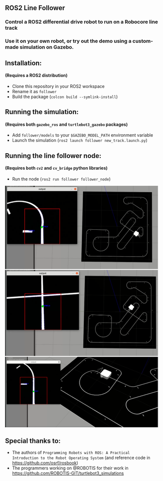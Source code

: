 ## ROS2 Line Follower

### Control a ROS2 differential drive robot to run on a Robocore line track

### Use it on your own robot, or try out the demo using a custom-made simulation on Gazebo.



## Installation:
#### (Requires a ROS2 distribution)

* Clone this repository in your ROS2 workspace
* Rename it as `follower`
* Build the package (`colcon build --symlink-install`)


## Running the simulation:
#### (Requires both `gazebo_ros` and `turtlebot3_gazebo` packages)

* Add `follower/models` to your `$GAZEBO_MODEL_PATH` environment variable
* Launch the simulation (`ros2 launch follower new_track.launch.py`)

## Running the line follower node: 
#### (Requires both `cv2` and `cv_bridge` python libraries)

* Run the node (`ros2 run follower follower_node`)

![screenshot1](docs/screenshots/1.png)
![screenshot2](docs/screenshots/2.png)
![screenshot3](docs/screenshots/3.png)

## Special thanks to:
* The authors of `Programming Robots with ROS: A Practical Introduction to the Robot Operating System` (and reference code in https://github.com/osrf/rosbook)
* The programmers working on @ROBOTIS for their work in https://github.com/ROBOTIS-GIT/turtlebot3_simulations
